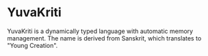 # YuvaKriti

YuvaKriti is a dynamically typed language with automatic memory management.
The name is derived from Sanskrit, which translates to "Young Creation".